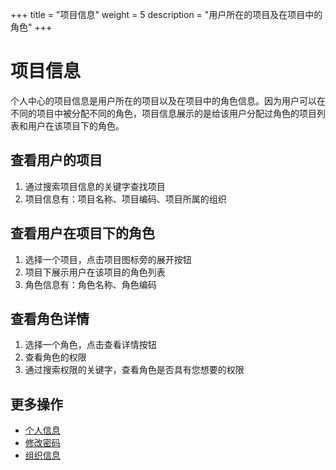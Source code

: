 ﻿+++
title = "项目信息"
weight = 5
description = "用户所在的项目及在项目中的角色"
+++

# 项目信息

个人中心的项目信息是用户所在的项目以及在项目中的角色信息。因为用户可以在不同的项目中被分配不同的角色，项目信息展示的是给该用户分配过角色的项目列表和用户在该项目下的角色。


## 查看用户的项目

1. 通过搜索项目信息的关键字查找项目
1. 项目信息有：项目名称、项目编码、项目所属的组织

## 查看用户在项目下的角色

1. 选择一个项目，点击项目图标旁的展开按钮
1. 项目下展示用户在该项目的角色列表
1. 角色信息有：角色名称、角色编码

## 查看角色详情

1. 选择一个角色，点击查看详情按钮
1. 查看角色的权限
1. 通过搜索权限的关键字，查看角色是否具有您想要的权限

## 更多操作
- [个人信息](../information)
- [修改密码](../secret_change)
- [组织信息](../org-info)